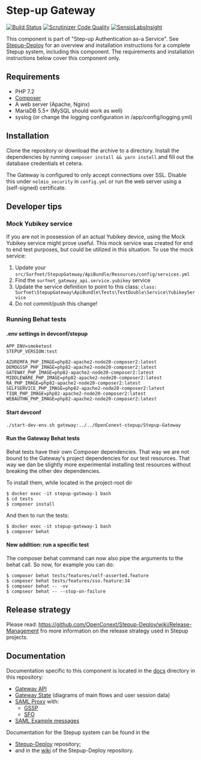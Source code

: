 Step-up Gateway
===============

[![Build Status](https://github.com/OpenConext/Stepup-Gateway/workflows/test-integration/badge.svg)](https://travis-ci.org/OpenConext/Stepup-Gateway) [![Scrutinizer Code Quality](https://scrutinizer-ci.com/g/OpenConext/Stepup-Gateway/badges/quality-score.png?b=develop)](https://scrutinizer-ci.com/g/OpenConext/Stepup-Gateway/?branch=develop) [![SensioLabsInsight](https://insight.sensiolabs.com/projects/6204fffb-6333-4f78-9620-5a5bb09dfab2/mini.png)](https://insight.sensiolabs.com/projects/6204fffb-6333-4f78-9620-5a5bb09dfab2)

This component is part of "Step-up Authentication as-a Service". See [Stepup-Deploy](https://github.com/OpenConext/Stepup-Deploy) for an overview and installation instructions for a complete Stepup system, including this component. The requirements and installation instructions below cover this component only.

## Requirements

 * PHP 7.2
 * [Composer](https://getcomposer.org/)
 * A web server (Apache, Nginx)
 * MariaDB 5.5+ (MySQL should work as well)
 * syslog (or change the logging configuration in /app/config/logging.yml)

## Installation

Clone the repository or download the archive to a directory. Install the dependencies by running `composer install && yarn install` and fill out the database credentials et cetera.

The Gateway is configured to only accept connections over SSL. Disable this under `nelmio_security` in `config.yml` or run the web server using a (self-signed) certificate.

## Developer tips

### Mock Yubikey service
If you are not in possession of an actual Yubikey device, using the Mock Yubikey service might prove useful. This
mock service was created for end to end test purposes, but could be utilized in this situation. To use the mock service:

1. Update your `src/Surfnet/StepupGateway/ApiBundle/Resources/config/services.yml`
2. Find the `surfnet_gateway_api.service.yubikey` service
3. Update the service definition to point to this class: `class: Surfnet\StepupGateway\ApiBundle\Tests\TestDouble\Service\YubikeyService` 
4. Do not commit/push this change!

### Running Behat tests

#### .env settings in devconf/stepup

```
APP_ENV=smoketest
STEPUP_VERSION:test

AZUREMFA_PHP_IMAGE=php82-apache2-node20-composer2:latest
DEMOGSSP_PHP_IMAGE=php82-apache2-node20-composer2:latest
GATEWAY_PHP_IMAGE=php82-apache2-node20-composer2:latest
MIDDLEWARE_PHP_IMAGE=php82-apache2-node20-composer2:latest
RA_PHP_IMAGE=php82-apache2-node20-composer2:latest
SELFSERVICE_PHP_IMAGE=php82-apache2-node20-composer2:latest
TIQR_PHP_IMAGE=php82-apache2-node20-composer2:latest
WEBAUTHN_PHP_IMAGE=php82-apache2-node20-composer2:latest
```

#### Start devconf

`./start-dev-env.sh gateway:../../OpenConext-stepup/Stepup-Gateway`

#### Run the Gateway Behat tests

Behat tests have their own Composer dependencies. That way we are not bound to the Gateway's project dependencies for
our test resources. That way we dan be slightly more experimental installing test resources without breaking the other
dev dependencies.

To install them, while located in the project-root dir

```
$ docker exec -it stepup-gateway-1 bash
$ cd tests
$ composer install
```

And then to run the tests:
```
$ docker exec -it stepup-gateway-1 bash
$ composer behat
```            

#### New addition: run a specific test

The composer behat command can now also pipe the arguments to the behat call. So now, for example you can do:

```
$ composer behat tests/features/self-asserted.feature
$ composer behat tests/features/sso.feature:34
$ compseor behat -- -vv
$ compseor behat -- --stop-on-failure
```

## Release strategy
Please read: https://github.com/OpenConext/Stepup-Deploy/wiki/Release-Management fro more information on the release strategy used in Stepup projects.

## Documentation

Documentation specific to this component is located in the [docs](./docs) directory in this repository:
- [Gateway API](./docs/GatewayAPI.md)
- [Gateway State](./docs/GatewayState.md) (diagrams of main flows and user session data)
- [SAML Proxy](./docs/SAMLProxy.md) with:
  - [GSSP](./docs/GSSP.md)
  - [SFO](./docs/SFO.md)
- [SAML Example messages](./docs/ExampleSAMLMessages.md)

Documentation for the Stepup system can be found in the
- [Stepup-Deploy](https://github.com/OpenConext/Stepup-Deploy) repository;
- and in the [wiki](https://github.com/OpenConext/Stepup-Deploy/wiki) of the Stepup-Deploy repository.
